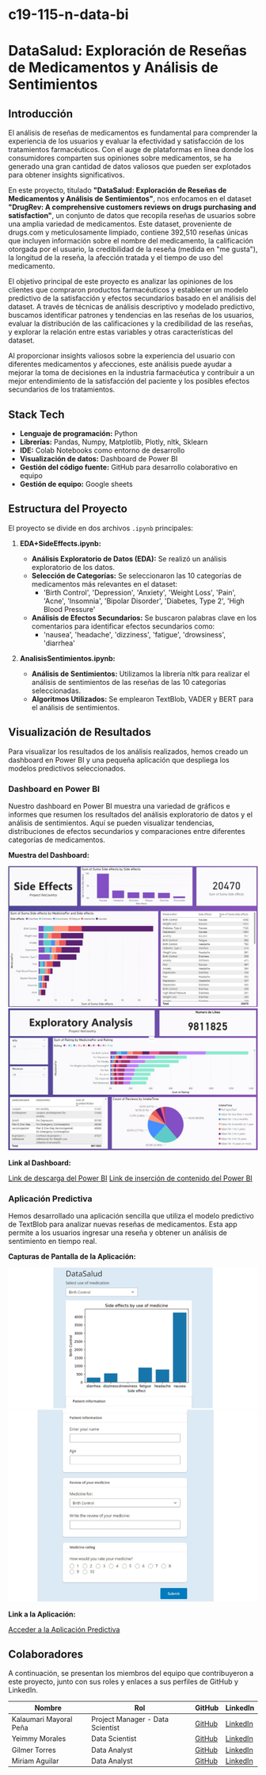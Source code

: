 # c19-115-n-data-bi

# **DataSalud: Exploración de Reseñas de Medicamentos y Análisis de Sentimientos**

## Introducción

El análisis de reseñas de medicamentos es fundamental para comprender la experiencia de los usuarios y evaluar la efectividad y satisfacción de los tratamientos farmacéuticos. Con el auge de plataformas en línea donde los consumidores comparten sus opiniones sobre medicamentos, se ha generado una gran cantidad de datos valiosos que pueden ser explotados para obtener insights significativos.  

En este proyecto, titulado **"DataSalud: Exploración de Reseñas de Medicamentos y Análisis de Sentimientos"**, nos enfocamos en el dataset **"DrugRev: A comprehensive customers reviews on drugs purchasing and satisfaction"**, un conjunto de datos  que recopila reseñas de usuarios sobre una amplia variedad de medicamentos. Este dataset, proveniente de drugs.com y meticulosamente limpiado, contiene 392,510 reseñas únicas que incluyen información sobre el nombre del medicamento, la calificación otorgada por el usuario, la credibilidad de la reseña (medida en "me gusta"), la longitud de la reseña, la afección tratada y el tiempo de uso del medicamento.  

El objetivo principal de este proyecto es analizar las opiniones de los clientes que compraron productos farmacéuticos y establecer un modelo predictivo de la satisfacción y efectos secundarios basado en el análisis del dataset. A través de técnicas de análisis descriptivo y modelado predictivo, buscamos identificar patrones y tendencias en las reseñas de los usuarios, evaluar la distribución de las calificaciones y la credibilidad de las reseñas, y explorar la relación entre estas variables y otras características del dataset.  

Al proporcionar insights valiosos sobre la experiencia del usuario con diferentes medicamentos y afecciones, este análisis puede ayudar a mejorar la toma de decisiones en la industria farmacéutica y contribuir a un mejor entendimiento de la satisfacción del paciente y los posibles efectos secundarios de los tratamientos.  

## Stack Tech

- **Lenguaje de programación:** Python
- **Librerías:** Pandas, Numpy, Matplotlib, Plotly, nltk, Sklearn
- **IDE:** Colab Notebooks como entorno de desarrollo
- **Visualización de datos:** Dashboard de Power BI
- **Gestión del código fuente:** GitHub para desarrollo colaborativo en equipo
- **Gestión de equipo:** Google sheets 

## Estructura del Proyecto

El proyecto se divide en dos archivos `.ipynb` principales:

1. **EDA+SideEffects.ipynb:**
   - **Análisis Exploratorio de Datos (EDA):** Se realizó un análisis exploratorio de los datos.
   - **Selección de Categorías:** Se seleccionaron las 10 categorías de medicamentos más relevantes en el dataset:
     - 'Birth Control', 'Depression', 'Anxiety', 'Weight Loss', 'Pain', 'Acne', 'Insomnia', 'Bipolar Disorder', 'Diabetes, Type 2', 'High Blood Pressure'
   - **Análisis de Efectos Secundarios:** Se buscaron palabras clave en los comentarios para identificar efectos secundarios como:
     - 'nausea', 'headache', 'dizziness', 'fatigue', 'drowsiness', 'diarrhea'

2. **AnalisisSentimientos.ipynb:**
   - **Análisis de Sentimientos:** Utilizamos la librería nltk para realizar el análisis de sentimientos de las reseñas de las 10 categorías seleccionadas.
   - **Algoritmos Utilizados:** Se emplearon TextBlob, VADER y BERT para el análisis de sentimientos.
  
## Visualización de Resultados

Para visualizar los resultados de los análisis realizados, hemos creado un dashboard en Power BI y una pequeña aplicación que despliega los modelos predictivos seleccionados.

### Dashboard en Power BI

Nuestro dashboard en Power BI muestra una variedad de gráficos e informes que resumen los resultados del análisis exploratorio de datos y el análisis de sentimientos. Aquí se pueden visualizar tendencias, distribuciones de efectos secundarios y comparaciones entre diferentes categorías de medicamentos.

**Muestra del Dashboard:**

![Dashboard Screenshot 1](screenshots/powerbi1.jpg)
![Dashboard Screenshot 2](screenshots/powerbi2.jpg)

**Link al Dashboard:**

[Link de descarga del Power BI](https://seagob-my.sharepoint.com/:u:/g/personal/enrique_torres_sea_gob_cl/EU6lV3nhT6NKvcDSe--7J5IBZfB-lWn-QmYxYCSGctGonw?e=jWbLO9)
[Link de inserción de contenido del Power BI](https://seagob-my.sharepoint.com/:u:/g/personal/enrique_torres_sea_gob_cl/EU6lV3nhT6NKvcDSe--7J5IBZfB-lWn-QmYxYCSGctGonw?e=jWbLO9)

### Aplicación Predictiva

Hemos desarrollado una aplicación sencilla que utiliza el modelo predictivo de TextBlob para analizar nuevas reseñas de medicamentos. Esta app permite a los usuarios ingresar una reseña y obtener un análisis de sentimiento en tiempo real.

**Capturas de Pantalla de la Aplicación:**

![App Screenshot 1](screenshots/app1.png)
![App Screenshot 2](screenshots/app2.jpg)

**Link a la Aplicación:**

[Acceder a la Aplicación Predictiva](https://jz9v4d-kalaumari-mayoral0pe0a.shinyapps.io/datasalud/)

## Colaboradores

A continuación, se presentan los miembros del equipo que contribuyeron a este proyecto, junto con sus roles y enlaces a sus perfiles de GitHub y LinkedIn.

| Nombre                 | Rol                        | GitHub                          | LinkedIn                                                                         |
|------------------------|----------------------------|---------------------------------|----------------------------------------------------------------------------------|
| Kalaumari Mayoral Peña | Project Manager - Data Scientist | [GitHub](https://github.com/kalaumari) | [LinkedIn](https://www.linkedin.com/in/kalaumari-mayoral-pe%C3%B1a-48a49071/)     |
| Yeimmy Morales         | Data Scientist             | [GitHub](https://github.com/yeimmygit11) | [LinkedIn](https://www.linkedin.com/in/yeimmy-morales)                          |
| Gilmer Torres          | Data Analyst               | [GitHub](https://github.com/gilmer-enrique) | [LinkedIn](https://www.linkedin.com/in/gilmer-enrique-torres-ben%C3%ADtez-5b00b786/) |
| Miriam Aguilar         | Data Analyst               | [GitHub](https://github.com/MiriamAguilarP13) | [LinkedIn](https://www.linkedin.com/in/miriampineda02/)                         |




